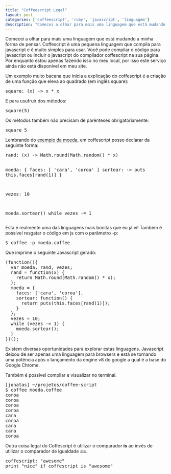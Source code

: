 ```yaml
---
title: "Coffeescript Legal"
layout: post
categories: ['coffeescript', 'ruby', 'javascript', 'linguagem']
description: "Comecei a olhar para mais uma linguagem que está mudando a minha forma de pensar. Coffescript é uma pequena linguagem que compila para javascript e é muito s..."
---
```

Comecei a olhar para mais uma linguagem que está mudando a minha forma de pensar. Coffescript é uma pequena linguagem que compila para javascript e é muito simples para usar. Você pode compilar o código para javascript ou incluir o javascript do compilador coffescript na sua página. Por enquanto estou apenas fazendo isso no meu local, por isso este serviço ainda não está disponível em meu site. 

Um exemplo muito bacana que inicia a explicação do coffescript é a criação de uma função que eleva ao quadrado (em inglês square):

<div><pre class="prettyprint">
square: (x) -> x * x
</pre></div>

E para usufruir dos métodos: 

<div><pre class="prettyprint">
square(5)
</pre></div>

Os métodos também não precisam de parênteses obrigatóriamente:

<div><pre class="prettyprint">
square 5
</pre></div>

Lembrando do [exemplo da moeda][moeda], em coffescript posso declarar da seguinte forma:

<div><pre class="prettyprint">
rand: (x) -&gt; Math.round(Math.random() * x)

moeda: {
 faces: [ 'cara', 'coroa' ]
 sortear: -&gt; puts this.faces[rand(1)]
}

vezes: 10

moeda.sortear() while vezes -= 1
</pre></div>


Esta é realmente uma das linguagens mais bonitas que eu já vi! Também é possível resgatar o código em js com o parâmetro -p:

<div><pre class="prettyprint">
$ coffee -p moeda.coffee 
</pre></div>

Que imprime o seguinte Javascript gerado:

<div><pre class="prettyprint">
(function(){
  var moeda, rand, vezes;
  rand = function(x) {
    return Math.round(Math.random() * x);
  };
  moeda = {
    faces: ['cara', 'coroa'],
    sortear: function() {
      return puts(this.faces[rand(1)]);
    }
  };
  vezes = 10;
  while (vezes -= 1) {
    moeda.sortear();
  }
})();
</pre></div>

Existem diversas oportunidades para explorar estas linguagens. Javascript deixou de ser apenas uma linguagem para browsers e está se tornando uma potência após o lançamento da engine v8 do google a qual é a base do Google Chrome.

Também é possível compilar e visualizar no terminal.

<pre>
[jonatas] ~/projetos/coffee-script
$ coffee moeda.coffee 
coroa
coroa
coroa
coroa
cara
coroa
cara
cara
coroa
</pre>

Outra coisa legal do Coffescript é utilizar o comparador **is** ao invés de utilizar o comparador de igualdade **==**.

<div><pre class="prettyprint">
coffescript: "awesome"
print "nice" if coffescript is "awesome"
</pre></div>

[moeda]: /ruby-legal.html
